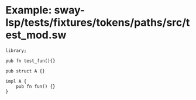 # Example: sway-lsp/tests/fixtures/tokens/paths/src/test_mod.sw

```sway
library;

pub fn test_fun(){}

pub struct A {}

impl A {
    pub fn fun() {}
}

```
